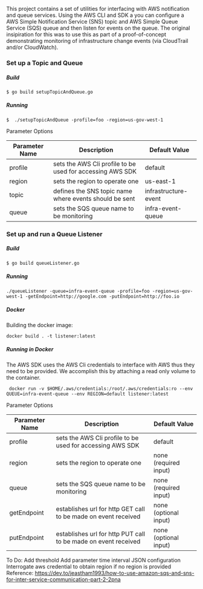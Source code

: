  This project contains a set of utilities for interfacing with AWS notification and queue services. Using the AWS CLI
 and SDK a you can configure a AWS Simple Notification Service (SNS) topic and AWS Simple Queue Service (SQS) queue and 
 then listen for events on the queue. The original insipiration for this was to use this as part of a proof-of-concept 
 demonstrating monitoring of infrastructure change events (via CloudTrail and/or CloudWatch).
 
 ### Set up a Topic and Queue 
 ##### Build 
 ```
$ go build setupTopicAndQueue.go
```
 ##### Running
 ``` 
 $  ./setupTopicAndQueue -profile=foo -region=us-gov-west-1
 ```
 Parameter Options
 
 | Parameter Name | Description | Default Value |
|---|---|---|
| profile | sets the AWS Cli profile to be used for accessing AWS SDK  | default |
| region | sets the region to operate one | us-east-1|
| topic | defines the SNS topic name where events should be sent | infrastructure-event |
| queue | sets the SQS queue name to be monitoring | infra-event-queue |


 ### Set up and run a Queue Listener 
 ##### Build 
  ```
 $ go build queueListener.go
 ```

 ##### Running
 ``` 
 ./queueListener -queue=infra-event-queue -profile=foo -region=us-gov-west-1 -getEndpoint=http://google.com -putEndpoint=http://foo.io
 ```

##### Docker
Building the docker image:
```
docker build . -t listener:latest
```
 ##### Running in Docker 
 The AWS SDK uses the AWS Cli credentials to interface with AWS thus they need to be provided. We 
 accomplish this by attaching a read only volume to the container.
```
 docker run -v $HOME/.aws/credentials:/root/.aws/credentials:ro --env QUEUE=infra-event-queue --env REGION=default listener:latest
```
  
  Parameter Options
 
 | Parameter Name | Description | Default Value |
|---|---|---|
| profile | sets the AWS Cli profile to be used for accessing AWS SDK  | default |
| region | sets the region to operate one | none (required input) |
| queue | sets the SQS queue name to be monitoring | none (required input) |
| getEndpoint | establishes url for http GET call to be made on event received | none (optional input) |
| putEndpoint | establishes url for http PUT call to be made on event received | none (optional input) |
 
To Do:
Add threshold 
Add parameter time interval 
JSON configuration 
Interrogate aws credential to obtain region if no region is provided 
 Reference: https://dev.to/jeastham1993/how-to-use-amazon-sqs-and-sns-for-inter-service-communication-part-2-2pna
